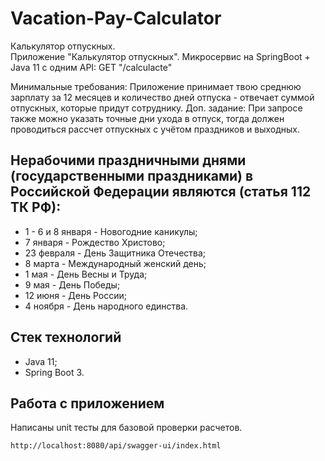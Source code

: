 # Vacation-Pay-Calculator
Калькулятор отпускных. <br> 
Приложение "Калькулятор отпускных".
Микросервис на SpringBoot + Java 11 c одним API:
GET "/calculacte"

Минимальные требования: Приложение принимает твою среднюю зарплату за 12 месяцев и количество дней отпуска - отвечает суммой отпускных, которые придут сотруднику.
Доп. задание: При запросе также можно указать точные дни ухода в отпуск, тогда должен проводиться рассчет отпускных с учётом праздников и выходных.


## Нерабочими праздничными днями (государственными праздниками) в Российской Федерации являются (статья 112 ТК РФ):

* 1 - 6 и 8 января - Новогодние каникулы;
* 7 января - Рождество Христово;
* 23 февраля - День Защитника Отечества;
* 8 марта - Международный женский день;
* 1 мая - День Весны и Труда;
* 9 мая - День Победы;
* 12 июня - День России;
* 4 ноября - День народного единства.
  
## Стек технологий
* Java 11;
* Spring Boot 3.

## Работа с приложением
Написаны unit тесты для базовой проверки расчетов.
```
http://localhost:8080/api/swagger-ui/index.html
```
